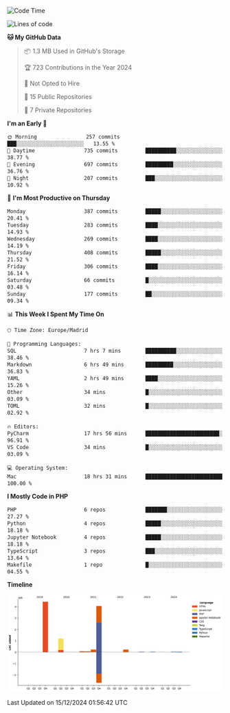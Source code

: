 <!--START_SECTION:waka-->
![Code Time](http://img.shields.io/badge/Code%20Time-550%20hrs%2024%20mins-blue)

![Lines of code](https://img.shields.io/badge/From%20Hello%20World%20I%27ve%20Written-10.4%20million%20lines%20of%20code-blue)

**🐱 My GitHub Data** 

> 📦 1.3 MB Used in GitHub's Storage 
 > 
> 🏆 723 Contributions in the Year 2024
 > 
> 🚫 Not Opted to Hire
 > 
> 📜 15 Public Repositories 
 > 
> 🔑 7 Private Repositories 
 > 
**I'm an Early 🐤** 

```text
🌞 Morning                257 commits         ███░░░░░░░░░░░░░░░░░░░░░░   13.55 % 
🌆 Daytime                735 commits         ██████████░░░░░░░░░░░░░░░   38.77 % 
🌃 Evening                697 commits         █████████░░░░░░░░░░░░░░░░   36.76 % 
🌙 Night                  207 commits         ███░░░░░░░░░░░░░░░░░░░░░░   10.92 % 
```
📅 **I'm Most Productive on Thursday** 

```text
Monday                   387 commits         █████░░░░░░░░░░░░░░░░░░░░   20.41 % 
Tuesday                  283 commits         ████░░░░░░░░░░░░░░░░░░░░░   14.93 % 
Wednesday                269 commits         ████░░░░░░░░░░░░░░░░░░░░░   14.19 % 
Thursday                 408 commits         █████░░░░░░░░░░░░░░░░░░░░   21.52 % 
Friday                   306 commits         ████░░░░░░░░░░░░░░░░░░░░░   16.14 % 
Saturday                 66 commits          █░░░░░░░░░░░░░░░░░░░░░░░░   03.48 % 
Sunday                   177 commits         ██░░░░░░░░░░░░░░░░░░░░░░░   09.34 % 
```


📊 **This Week I Spent My Time On** 

```text
🕑︎ Time Zone: Europe/Madrid

💬 Programming Languages: 
SQL                      7 hrs 7 mins        ██████████░░░░░░░░░░░░░░░   38.46 % 
Markdown                 6 hrs 49 mins       █████████░░░░░░░░░░░░░░░░   36.83 % 
YAML                     2 hrs 49 mins       ████░░░░░░░░░░░░░░░░░░░░░   15.26 % 
Other                    34 mins             █░░░░░░░░░░░░░░░░░░░░░░░░   03.09 % 
TOML                     32 mins             █░░░░░░░░░░░░░░░░░░░░░░░░   02.92 % 

🔥 Editors: 
PyCharm                  17 hrs 56 mins      ████████████████████████░   96.91 % 
VS Code                  34 mins             █░░░░░░░░░░░░░░░░░░░░░░░░   03.09 % 

💻 Operating System: 
Mac                      18 hrs 31 mins      █████████████████████████   100.00 % 
```

**I Mostly Code in PHP** 

```text
PHP                      6 repos             ███████░░░░░░░░░░░░░░░░░░   27.27 % 
Python                   4 repos             █████░░░░░░░░░░░░░░░░░░░░   18.18 % 
Jupyter Notebook         4 repos             █████░░░░░░░░░░░░░░░░░░░░   18.18 % 
TypeScript               3 repos             ███░░░░░░░░░░░░░░░░░░░░░░   13.64 % 
Makefile                 1 repo              █░░░░░░░░░░░░░░░░░░░░░░░░   04.55 % 
```



**Timeline**

![Lines of Code chart](https://raw.githubusercontent.com/danisoronellas/danisoronellas/main/assets/bar_graph.png)


 Last Updated on 15/12/2024 01:56:42 UTC
<!--END_SECTION:waka-->
